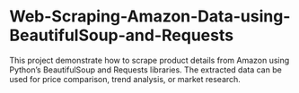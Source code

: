 # Web-Scraping-Amazon-Data-using-BeautifulSoup-and-Requests
This project demonstrate how to scrape product details from Amazon using Python’s BeautifulSoup and Requests libraries. The extracted data can be used for price comparison, trend analysis, or market research.
